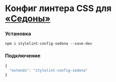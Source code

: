 # Конфиг линтера CSS для [«Седоны»](http://sedona.constlab.ru)

### Установка

```
npm i stylelint-config-sedona --save-dev
```

### Подключение

```js
{
  "extends": "stylelint-config-sedona"
}
```
